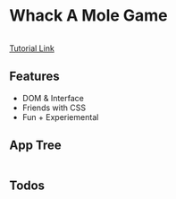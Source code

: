 # Whack A Mole Game

<img src="" />

[Tutorial Link]()

## Features

- DOM & Interface
- Friends with CSS
- Fun + Experiemental

## App Tree

```bash

```

## Todos